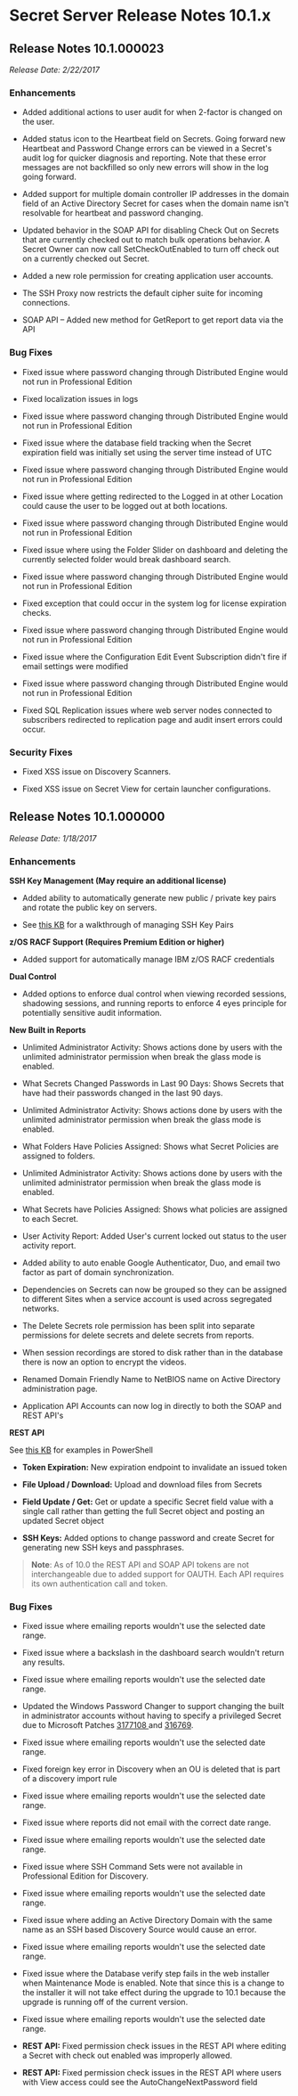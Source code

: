 [title]: # (Secret Server Release Notes 10.1.x)
[tags]: # (Release Notes)
[priority]: #
[display]: # (search,content,print)

# Secret Server Release Notes 10.1.x

 ## Release Notes 10.1.000023

*Release Date: 2/22/2017*

 ### Enhancements

- Added additional actions to user audit for when 2-factor is changed on the user.

- Added status icon to the Heartbeat field on Secrets. Going forward new Heartbeat and Password Change errors can be viewed in a Secret's audit log for quicker diagnosis and reporting. Note that these error messages are not backfilled so only new errors will show in the log going forward.

- Added support for multiple domain controller IP addresses in the domain field of an Active Directory Secret for cases when the domain name isn't resolvable for heartbeat and password changing.

- Updated behavior in the SOAP API for disabling Check Out on Secrets that are currently checked out to match bulk operations behavior. A Secret Owner can now call SetCheckOutEnabled to turn off check out on a currently checked out Secret.

- Added a new role permission for creating application user accounts.

- The SSH Proxy now restricts the default cipher suite for incoming connections.

- SOAP API – Added new method for GetReport to get report data via the API

 ### Bug Fixes

- Fixed issue where password changing through Distributed Engine would not run in Professional Edition

- Fixed localization issues in logs

- Fixed issue where password changing through Distributed Engine would not run in Professional Edition

- Fixed issue where the database field tracking when the Secret expiration field was initially set using the server time instead of UTC

- Fixed issue where password changing through Distributed Engine would not run in Professional Edition

- Fixed issue where getting redirected to the Logged in at other Location could cause the user to be logged out at both locations.

- Fixed issue where password changing through Distributed Engine would not run in Professional Edition

- Fixed issue where using the Folder Slider on dashboard and deleting the currently selected folder would break dashboard search.

- Fixed issue where password changing through Distributed Engine would not run in Professional Edition

- Fixed exception that could occur in the system log for license expiration checks.

- Fixed issue where password changing through Distributed Engine would not run in Professional Edition

- Fixed issue where the Configuration Edit Event Subscription didn't fire if email settings were modified

- Fixed issue where password changing through Distributed Engine would not run in Professional Edition

- Fixed SQL Replication issues where web server nodes connected to subscribers redirected to replication page and audit insert errors could occur.

 ### Security Fixes

- Fixed XSS issue on Discovery Scanners.

- Fixed XSS issue on Secret View for certain launcher configurations.

 ## Release Notes 10.1.000000

*Release Date: 1/18/2017*

 ### Enhancements

**SSH Key Management (May require an additional license)** 

- Added ability to automatically generate new public / private key pairs and rotate the public key on servers.

- See [this KB](https://thycotic.force.com/support/s/article/SSH-Key-Rotation-Quick-Start) for a walkthrough of managing SSH Key Pairs

**z/OS RACF Support (Requires Premium Edition or higher)** 

- Added support for automatically manage IBM z/OS RACF credentials

**Dual Control** 

- Added options to enforce dual control when viewing recorded sessions, shadowing sessions, and running reports to enforce 4 eyes principle for potentially sensitive audit information.

**New Built in Reports** 

- Unlimited Administrator Activity: Shows actions done by users with the unlimited administrator permission when break the glass mode is enabled.

- What Secrets Changed Passwords in Last 90 Days: Shows Secrets that have had their passwords changed in the last 90 days.

- Unlimited Administrator Activity: Shows actions done by users with the unlimited administrator permission when break the glass mode is enabled.

- What Folders Have Policies Assigned: Shows what Secret Policies are assigned to folders.

- Unlimited Administrator Activity: Shows actions done by users with the unlimited administrator permission when break the glass mode is enabled.

- What Secrets have Policies Assigned: Shows what policies are assigned to each Secret.

- User Activity Report: Added User's current locked out status to the user activity report.

- Added ability to auto enable Google Authenticator, Duo, and email two factor as part of domain synchronization.

- Dependencies on Secrets can now be grouped so they can be assigned to different Sites when a service account is used across segregated networks.

- The Delete Secrets role permission has been split into separate permissions for delete secrets and delete secrets from reports.

- When session recordings are stored to disk rather than in the database there is now an option to encrypt the videos.

- Renamed Domain Friendly Name to NetBIOS name on Active Directory administration page.

- Application API Accounts can now log in directly to both the SOAP and REST API's

**REST API** 

See [this KB](https://thycotic.force.com/support/s/article/REST-API-PowerShell-Scripts-Getting-Started) for examples in PowerShell 

- **Token Expiration:**
New expiration endpoint to invalidate an issued token
- **File Upload / Download:** Upload and download files from Secrets

- **Field Update / Get:** Get or update a specific Secret field value with a single call rather than getting the full Secret object and posting an updated Secret object

- **SSH Keys:** Added options to change password and create Secret for generating new SSH keys and passphrases.

>**Note**: As of 10.0 the REST API and SOAP API tokens are not interchangeable due to added support for OAUTH. Each API requires its own authentication call and token.

 ### Bug Fixes

- Fixed issue where emailing reports wouldn't use the selected date range.

- Fixed issue where a backslash in the dashboard search wouldn't return any results.

- Fixed issue where emailing reports wouldn't use the selected date range.

- Updated the Windows Password Changer to support changing the built in administrator accounts without having to specify a privileged Secret due to Microsoft Patches [3177108 ](https://support.microsoft.com/en-us/kb/3177108)and [316769](https://support.microsoft.com/en-us/kb/3167679).

- Fixed issue where emailing reports wouldn't use the selected date range.

- Fixed foreign key error in Discovery when an OU is deleted that is part of a discovery import rule

- Fixed issue where emailing reports wouldn't use the selected date range.

- Fixed issue where reports did not email with the correct date range.

- Fixed issue where emailing reports wouldn't use the selected date range.

- Fixed issue where SSH Command Sets were not available in Professional Edition for Discovery.

- Fixed issue where emailing reports wouldn't use the selected date range.

- Fixed issue where adding an Active Directory Domain with the same name as an SSH based Discovery Source would cause an error.

- Fixed issue where emailing reports wouldn't use the selected date range.

- Fixed issue where the Database verify step fails in the web installer when Maintenance Mode is enabled. Note that since this is a change to the installer it will not take effect during the upgrade to 10.1 because the upgrade is running off of the current version.

- Fixed issue where emailing reports wouldn't use the selected date range.

- **REST API:** Fixed permission check issues in the REST API where editing a Secret with check out enabled was improperly allowed.

- **REST API:** Fixed permission check issues in the REST API where users with View access could see the AutoChangeNextPassword field